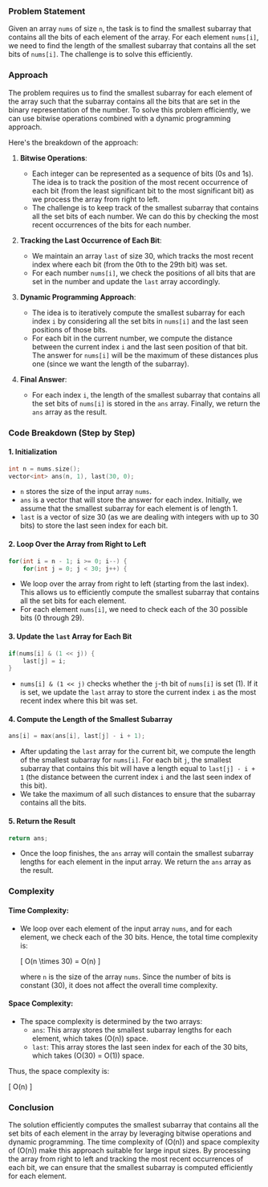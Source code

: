 ### Problem Statement

Given an array `nums` of size `n`, the task is to find the smallest subarray that contains all the bits of each element of the array. For each element `nums[i]`, we need to find the length of the smallest subarray that contains all the set bits of `nums[i]`. The challenge is to solve this efficiently.

### Approach

The problem requires us to find the smallest subarray for each element of the array such that the subarray contains all the bits that are set in the binary representation of the number. To solve this problem efficiently, we can use bitwise operations combined with a dynamic programming approach.

Here's the breakdown of the approach:

1. **Bitwise Operations**:
    - Each integer can be represented as a sequence of bits (0s and 1s). The idea is to track the position of the most recent occurrence of each bit (from the least significant bit to the most significant bit) as we process the array from right to left.
    - The challenge is to keep track of the smallest subarray that contains all the set bits of each number. We can do this by checking the most recent occurrences of the bits for each number.

2. **Tracking the Last Occurrence of Each Bit**:
    - We maintain an array `last` of size 30, which tracks the most recent index where each bit (from the 0th to the 29th bit) was set.
    - For each number `nums[i]`, we check the positions of all bits that are set in the number and update the `last` array accordingly.

3. **Dynamic Programming Approach**:
    - The idea is to iteratively compute the smallest subarray for each index `i` by considering all the set bits in `nums[i]` and the last seen positions of those bits.
    - For each bit in the current number, we compute the distance between the current index `i` and the last seen position of that bit. The answer for `nums[i]` will be the maximum of these distances plus one (since we want the length of the subarray).

4. **Final Answer**:
    - For each index `i`, the length of the smallest subarray that contains all the set bits of `nums[i]` is stored in the `ans` array. Finally, we return the `ans` array as the result.

### Code Breakdown (Step by Step)

#### 1. Initialization

```cpp
int n = nums.size();
vector<int> ans(n, 1), last(30, 0);
```

- `n` stores the size of the input array `nums`.
- `ans` is a vector that will store the answer for each index. Initially, we assume that the smallest subarray for each element is of length 1.
- `last` is a vector of size 30 (as we are dealing with integers with up to 30 bits) to store the last seen index for each bit.

#### 2. Loop Over the Array from Right to Left

```cpp
for(int i = n - 1; i >= 0; i--) {
    for(int j = 0; j < 30; j++) {
```

- We loop over the array from right to left (starting from the last index). This allows us to efficiently compute the smallest subarray that contains all the set bits for each element.
- For each element `nums[i]`, we need to check each of the 30 possible bits (0 through 29).

#### 3. Update the `last` Array for Each Bit

```cpp
if(nums[i] & (1 << j)) {
    last[j] = i;
}
```

- `nums[i] & (1 << j)` checks whether the `j`-th bit of `nums[i]` is set (1). If it is set, we update the `last` array to store the current index `i` as the most recent index where this bit was set.

#### 4. Compute the Length of the Smallest Subarray

```cpp
ans[i] = max(ans[i], last[j] - i + 1);
```

- After updating the `last` array for the current bit, we compute the length of the smallest subarray for `nums[i]`. For each bit `j`, the smallest subarray that contains this bit will have a length equal to `last[j] - i + 1` (the distance between the current index `i` and the last seen index of this bit).
- We take the maximum of all such distances to ensure that the subarray contains all the bits.

#### 5. Return the Result

```cpp
return ans;
```

- Once the loop finishes, the `ans` array will contain the smallest subarray lengths for each element in the input array. We return the `ans` array as the result.

### Complexity

#### Time Complexity:

- We loop over each element of the input array `nums`, and for each element, we check each of the 30 bits. Hence, the total time complexity is:
  
  \[
  O(n \times 30) = O(n)
  \]
  
  where `n` is the size of the array `nums`. Since the number of bits is constant (30), it does not affect the overall time complexity.

#### Space Complexity:

- The space complexity is determined by the two arrays:
  - `ans`: This array stores the smallest subarray lengths for each element, which takes \(O(n)\) space.
  - `last`: This array stores the last seen index for each of the 30 bits, which takes \(O(30) = O(1)\) space.
  
Thus, the space complexity is:

\[
O(n)
\]

### Conclusion

The solution efficiently computes the smallest subarray that contains all the set bits of each element in the array by leveraging bitwise operations and dynamic programming. The time complexity of \(O(n)\) and space complexity of \(O(n)\) make this approach suitable for large input sizes. By processing the array from right to left and tracking the most recent occurrences of each bit, we can ensure that the smallest subarray is computed efficiently for each element.